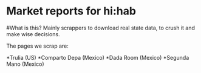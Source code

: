 # Market reports for hi:hab

#What is this?
Mainly scrappers to download real state data, to crush it and make wise decisions.

The pages we scrap are:

*Trulia (US)
*Comparto Depa (Mexico)
*Dada Room (Mexico)
*Segunda Mano (Mexico)

